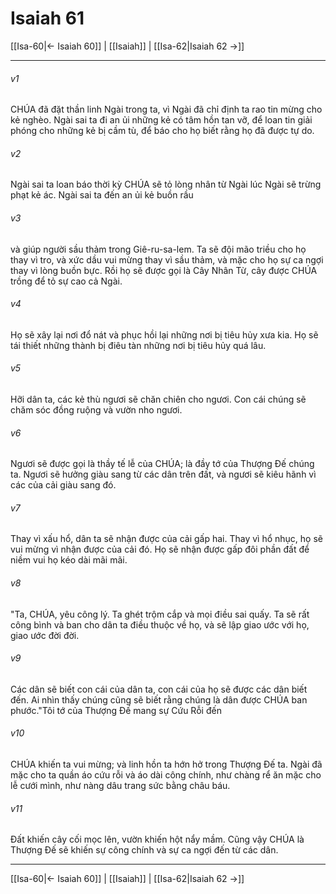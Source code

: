 # Isaiah 61

[[Isa-60|← Isaiah 60]] | [[Isaiah]] | [[Isa-62|Isaiah 62 →]]
***



###### v1 
CHÚA đã đặt thần linh Ngài trong ta, vì Ngài đã chỉ định ta rao tin mừng cho kẻ nghèo. Ngài sai ta đi an ủi những kẻ có tâm hồn tan vỡ, để loan tin giải phóng cho những kẻ bị cầm tù, để báo cho họ biết rằng họ đã được tự do. 

###### v2 
Ngài sai ta loan báo thời kỳ CHÚA sẽ tỏ lòng nhân từ Ngài lúc Ngài sẽ trừng phạt kẻ ác. Ngài sai ta đến an ủi kẻ buồn rầu 

###### v3 
và giúp người sầu thảm trong Giê-ru-sa-lem. Ta sẽ đội mão triều cho họ thay vì tro, và xức dầu vui mừng thay vì sầu thảm, và mặc cho họ sự ca ngợi thay vì lòng buồn bực. Rồi họ sẽ được gọi là Cây Nhân Từ, cây được CHÚA trồng để tỏ sự cao cả Ngài. 

###### v4 
Họ sẽ xây lại nơi đổ nát và phục hồi lại những nơi bị tiêu hủy xưa kia. Họ sẽ tái thiết những thành bị điêu tàn những nơi bị tiêu hủy quá lâu. 

###### v5 
Hỡi dân ta, các kẻ thù ngươi sẽ chăn chiên cho ngươi. Con cái chúng sẽ chăm sóc đồng ruộng và vườn nho ngươi. 

###### v6 
Ngươi sẽ được gọi là thầy tế lễ của CHÚA; là đầy tớ của Thượng Đế chúng ta. Ngươi sẽ hưởng giàu sang từ các dân trên đất, và ngươi sẽ kiêu hãnh vì các của cải giàu sang đó. 

###### v7 
Thay vì xấu hổ, dân ta sẽ nhận được của cải gấp hai. Thay vì hổ nhục, họ sẽ vui mừng vì nhận được của cải đó. Họ sẽ nhận được gấp đôi phần đất để niềm vui họ kéo dài mãi mãi. 

###### v8 
"Ta, CHÚA, yêu công lý. Ta ghét trộm cắp và mọi điều sai quấy. Ta sẽ rất công bình và ban cho dân ta điều thuộc về họ, và sẽ lập giao ước với họ, giao ước đời đời. 

###### v9 
Các dân sẽ biết con cái của dân ta, con cái của họ sẽ được các dân biết đến. Ai nhìn thấy chúng cũng sẽ biết rằng chúng là dân được CHÚA ban phước."Tôi tớ của Thượng Đế mang sự Cứu Rỗi đến 

###### v10 
CHÚA khiến ta vui mừng; và linh hồn ta hớn hở trong Thượng Đế ta. Ngài đã mặc cho ta quần áo cứu rỗi và áo dài công chính, như chàng rể ăn mặc cho lễ cưới mình, như nàng dâu trang sức bằng châu báu. 

###### v11 
Đất khiến cây cối mọc lên, vườn khiến hột nẩy mầm. Cũng vậy CHÚA là Thượng Đế sẽ khiến sự công chính và sự ca ngợi đến từ các dân.

***
[[Isa-60|← Isaiah 60]] | [[Isaiah]] | [[Isa-62|Isaiah 62 →]]
